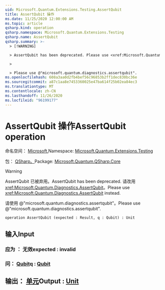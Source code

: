 ```yaml
---
uid: Microsoft.Quantum.Extensions.Testing.AssertQubit
title: AssertQubit 操作
ms.date: 11/25/2020 12:00:00 AM
ms.topic: article
qsharp.kind: operation
qsharp.namespace: Microsoft.Quantum.Extensions.Testing
qsharp.name: AssertQubit
qsharp.summary: >-
  > [!WARNING]

  > AssertQubit has been deprecated. Please use <xref:Microsoft.Quantum.Diagnostics.AssertQubit> instead.

  >

  > Please use @"microsoft.quantum.diagnostics.assertqubit".
ms.openlocfilehash: 608a3aa0d2fb4bef56c96853b2ff1dec830bc36e
ms.sourcegitcommit: a87c1aa8e7453360025e47ba614f25b02ea84ec3
ms.translationtype: MT
ms.contentlocale: zh-CN
ms.lasthandoff: 11/26/2020
ms.locfileid: "96199177"
---
```

# <a name="assertqubit-operation"></a><span data-ttu-id="d255e-102">AssertQubit 操作</span><span class="sxs-lookup"><span data-stu-id="d255e-102">AssertQubit operation</span></span>

<span data-ttu-id="d255e-103">命名空间： [Microsoft.](xref:Microsoft.Quantum.Extensions.Testing)</span><span class="sxs-lookup"><span data-stu-id="d255e-103">Namespace: [Microsoft.Quantum.Extensions.Testing](xref:Microsoft.Quantum.Extensions.Testing)</span></span>

<span data-ttu-id="d255e-104">包： [QSharp。](https://nuget.org/packages/Microsoft.Quantum.QSharp.Core)</span><span class="sxs-lookup"><span data-stu-id="d255e-104">Package: [Microsoft.Quantum.QSharp.Core](https://nuget.org/packages/Microsoft.Quantum.QSharp.Core)</span></span>


> [!WARNING]
> <span data-ttu-id="d255e-105">AssertQubit 已被弃用。</span><span class="sxs-lookup"><span data-stu-id="d255e-105">AssertQubit has been deprecated.</span></span> <span data-ttu-id="d255e-106">请改用 <xref:Microsoft.Quantum.Diagnostics.AssertQubit>。</span><span class="sxs-lookup"><span data-stu-id="d255e-106">Please use <xref:Microsoft.Quantum.Diagnostics.AssertQubit> instead.</span></span>
>
> <span data-ttu-id="d255e-107">请使用 @"microsoft.quantum.diagnostics.assertqubit"。</span><span class="sxs-lookup"><span data-stu-id="d255e-107">Please use @"microsoft.quantum.diagnostics.assertqubit".</span></span>



```qsharp
operation AssertQubit (expected : Result, q : Qubit) : Unit
```


## <a name="input"></a><span data-ttu-id="d255e-108">输入</span><span class="sxs-lookup"><span data-stu-id="d255e-108">Input</span></span>

### <a name="expected--__invalidresult__"></a><span data-ttu-id="d255e-109">应为 __： <Result> 无效__</span><span class="sxs-lookup"><span data-stu-id="d255e-109">expected : __invalid<Result>__</span></span>




### <a name="q--qubit"></a><span data-ttu-id="d255e-110">问： [Qubit](xref:microsoft.quantum.lang-ref.qubit)</span><span class="sxs-lookup"><span data-stu-id="d255e-110">q : [Qubit](xref:microsoft.quantum.lang-ref.qubit)</span></span>





## <a name="output--unit"></a><span data-ttu-id="d255e-111">输出： [单元](xref:microsoft.quantum.lang-ref.unit)</span><span class="sxs-lookup"><span data-stu-id="d255e-111">Output : [Unit](xref:microsoft.quantum.lang-ref.unit)</span></span>

